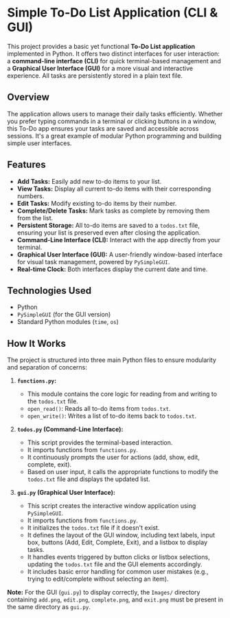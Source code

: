 # Simple To-Do List Application (CLI & GUI)

This project provides a basic yet functional **To-Do List application** implemented in Python. It offers two distinct interfaces for user interaction: a **command-line interface (CLI)** for quick terminal-based management and a **Graphical User Interface (GUI)** for a more visual and interactive experience. All tasks are persistently stored in a plain text file.

## Overview

The application allows users to manage their daily tasks efficiently. Whether you prefer typing commands in a terminal or clicking buttons in a window, this To-Do app ensures your tasks are saved and accessible across sessions. It's a great example of modular Python programming and building simple user interfaces.

## Features

* **Add Tasks:** Easily add new to-do items to your list.
* **View Tasks:** Display all current to-do items with their corresponding numbers.
* **Edit Tasks:** Modify existing to-do items by their number.
* **Complete/Delete Tasks:** Mark tasks as complete by removing them from the list.
* **Persistent Storage:** All to-do items are saved to a `todos.txt` file, ensuring your list is preserved even after closing the application.
* **Command-Line Interface (CLI):** Interact with the app directly from your terminal.
* **Graphical User Interface (GUI):** A user-friendly window-based interface for visual task management, powered by `PySimpleGUI`.
* **Real-time Clock:** Both interfaces display the current date and time.

## Technologies Used

* Python
* `PySimpleGUI` (for the GUI version)
* Standard Python modules (`time`, `os`)

## How It Works

The project is structured into three main Python files to ensure modularity and separation of concerns:

1.  **`functions.py`:**
    * This module contains the core logic for reading from and writing to the `todos.txt` file.
    * `open_read()`: Reads all to-do items from `todos.txt`.
    * `open_write()`: Writes a list of to-do items back to `todos.txt`.

2.  **`todos.py` (Command-Line Interface):**
    * This script provides the terminal-based interaction.
    * It imports functions from `functions.py`.
    * It continuously prompts the user for actions (add, show, edit, complete, exit).
    * Based on user input, it calls the appropriate functions to modify the `todos.txt` file and displays the updated list.

3.  **`gui.py` (Graphical User Interface):**
    * This script creates the interactive window application using `PySimpleGUI`.
    * It imports functions from `functions.py`.
    * It initializes the `todos.txt` file if it doesn't exist.
    * It defines the layout of the GUI window, including text labels, input box, buttons (Add, Edit, Complete, Exit), and a listbox to display tasks.
    * It handles events triggered by button clicks or listbox selections, updating the `todos.txt` file and the GUI elements accordingly.
    * It includes basic error handling for common user mistakes (e.g., trying to edit/complete without selecting an item).

**Note:** For the GUI (`gui.py`) to display correctly, the `Images/` directory containing `add.png`, `edit.png`, `complete.png`, and `exit.png` must be present in the same directory as `gui.py`.
